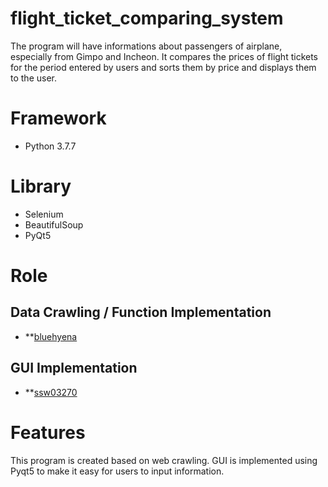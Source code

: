 # flight_ticket_comparing_system
The program will have informations about passengers of airplane, especially from Gimpo and Incheon. It compares the prices of flight tickets for the period entered by users and sorts them by price and displays them to the user. 

# Framework
* Python 3.7.7

# Library
* Selenium
* BeautifulSoup
* PyQt5

# Role
## Data Crawling / Function Implementation
* **[bluehyena](https://github.com/bluehyena)

## GUI Implementation
* **[ssw03270](https://github.com/ssw03270)


# Features
This program is created based on web crawling.
GUI is implemented using Pyqt5 to make it easy for users to input information.
